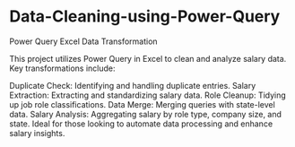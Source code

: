 # Data-Cleaning-using-Power-Query
Power Query Excel Data Transformation

This project utilizes Power Query in Excel to clean and analyze salary data. Key transformations include:

Duplicate Check: Identifying and handling duplicate entries.
Salary Extraction: Extracting and standardizing salary data.
Role Cleanup: Tidying up job role classifications.
Data Merge: Merging queries with state-level data.
Salary Analysis: Aggregating salary by role type, company size, and state.
Ideal for those looking to automate data processing and enhance salary insights.
